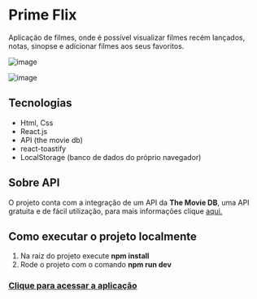 # Prime Flix

Aplicação de filmes, onde é possível visualizar filmes recém lançados, notas, sinopse e adicionar filmes aos seus favoritos.

![image](https://github.com/jeffersonf-alves/prime-flix/assets/61715554/3a1485b2-18f5-4bbb-a3df-eda727af6459)

![image](https://github.com/jeffersonf-alves/prime-flix/assets/61715554/a2fcaa29-7fd1-4d27-96ff-62e842f6c3c2)

## Tecnologias

 - Html, Css
 - React.js
 - API (the movie db)
 - react-toastify
 - LocalStorage (banco de dados do próprio navegador)

## Sobre API
O projeto conta com a integração de um API da **The Movie DB**, uma API gratuita e de fácil utilização, para mais informações clique [aqui.](https://www.themoviedb.org/)

## Como executar o projeto localmente

 1. Na raiz do projeto execute **npm install**
 2. Rode o projeto com o comando **npm run dev**

 ### [Clique para acessar a aplicação](https://flourishing-sunshine-821d5b.netlify.app/)

